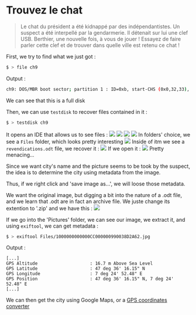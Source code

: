 # Trouvez le chat

> Le chat du président a été kidnappé par des indépendantistes. Un suspect a été interpellé par la gendarmerie. Il détenait sur lui une clef USB. Berthier, une nouvelle fois, à vous de jouer ! Essayez de faire parler cette clef et de trouver dans quelle ville est retenu ce chat !

First, we try to find what we just got :
```bash
$ > file ch9
```
Output :
```bash
ch9: DOS/MBR boot sector; partition 1 : ID=0xb, start-CHS (0x0,32,33), end-CHS (0x10,81,1), startsector 2048, 260096 sectors, extended partition table (last)
```
We can see that this is a full disk

Then, we can use `testdisk` to recover files contained in it :
```bash
$ > testdisk ch9
```
It opens an IDE that allows us to see files :
![](https://i.imgur.com/hxogtS7.png)
![](https://i.imgur.com/UFS6vjv.png)
![](https://i.imgur.com/6YIdCj0.png)
![](https://i.imgur.com/AAXQFaZ.png)
In folders' choice, we see a `Files` folder, which looks pretty interesting
![](https://i.imgur.com/a9rhmZ9.png)
Inside of itm we see a `revendications.odt` file, we recover it :
![](https://i.imgur.com/Qi8Motl.png)
If we open it :
![](https://i.imgur.com/fgCqjf4.png)
Pretty menacing...

Since we want city's name and the picture seems to be took by the suspect, the idea is to determine the city using metadata from the image.

Thus, if we right click and 'save image as...', we will loose those metadata.

We want the original image, but digging a bit into the nature of a .odt file, and we learn that .odt are in fact an archive file. We juste change its extention to '.zip' and we have this :
![](https://i.imgur.com/NQgFXpg.png)

If we go into the 'Pictures' folder, we can see our image, we extract it, and using `exiftool`, we can get metadata :
```bash
$ > exiftool Files/1000000000000CC000000990038D2A62.jpg
```
Output :
```
[...]
GPS Altitude                    : 16.7 m Above Sea Level
GPS Latitude                    : 47 deg 36' 16.15" N
GPS Longitude                   : 7 deg 24' 52.48" E
GPS Position                    : 47 deg 36' 16.15" N, 7 deg 24' 52.48" E
[...]
```

We can then get the city using Google Maps, or a [GPS coordinates converter](https://www.gps-coordinates.net/gps-coordinates-converter)